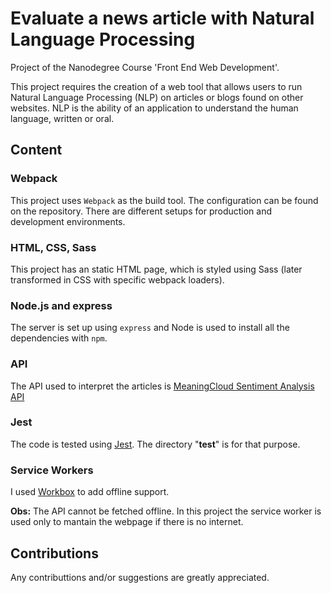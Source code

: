 # Evaluate a news article with Natural Language Processing

Project of the Nanodegree Course 'Front End Web Development'.

This project requires the creation of a web tool that allows users to run Natural Language Processing (NLP) on articles or blogs found on other websites. NLP is the ability of an application to understand the human language, written or oral.

## Content

### Webpack

This project uses `Webpack` as the build tool. The configuration can be found on the repository. There are different setups for production and development environments.

### HTML, CSS, Sass

This project has an static HTML page, which is styled using Sass (later transformed in CSS with specific webpack loaders).

### Node.js and express

The server is set up using `express` and Node is used to install all the dependencies with `npm`.

### API

The API used to interpret the articles is [MeaningCloud Sentiment Analysis API](https://www.meaningcloud.com/developer/sentiment-analysis)

### Jest

The code is tested using [Jest](https://jestjs.io/en/). The directory "__test__" is for that purpose.

### Service Workers

I used [Workbox](https://developers.google.com/web/tools/workbox) to add offline support.

**Obs:** The API cannot be fetched offline. In this project the service worker is used only to mantain the webpage if there is no internet.

## Contributions

Any contributtions and/or suggestions are greatly appreciated.
